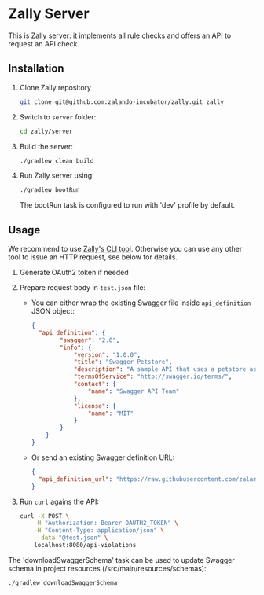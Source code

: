 # Zally Server

This is Zally server: it implements all rule checks and offers an API to request
an API check.

## Installation

1. Clone Zally repository
    ```bash
    git clone git@github.com:zalando-incubator/zally.git zally
    ```

2. Switch to `server` folder:
	```bash
	cd zally/server
	```

3. Build the server:
    ```bash
    ./gradlew clean build
    ```

4. Run Zally server using:
    ```bash
    ./gradlew bootRun
    ```
    The bootRun task is configured to run with 'dev' profile by default.

## Usage

We recommend to use [Zally's CLI tool](../cli). Otherwise you can use any other 
tool to issue an HTTP request, see below for details.

1. Generate OAuth2 token if needed

2. Prepare request body in `test.json` file:

    * You can either wrap the existing Swagger file inside `api_definition` JSON
      object:

        ```json
        {
          "api_definition": {
                "swagger": "2.0",
                "info": {
                    "version": "1.0.0",
                    "title": "Swagger Petstore",
                    "description": "A sample API that uses a petstore as an example to demonstrate features in the swagger-2.0 specification",
                    "termsOfService": "http://swagger.io/terms/",
                    "contact": {
                        "name": "Swagger API Team"
                    },
                    "license": {
                        "name": "MIT"
                    }
                }
            }
        }
        ```

    * Or send an existing Swagger definition URL:

        ```json
        {
          "api_definition_url": "https://raw.githubusercontent.com/zalando-incubator/zally/master/server/src/test/resources/fixtures/api_spp.json"
        }
        ```

3. Run `curl` agains the API:
    ```bash
    curl -X POST \
        -H "Authorization: Bearer OAUTH2_TOKEN" \
        -H "Content-Type: application/json" \
        --data "@test.json" \
        localhost:8080/api-violations
    ```

The 'downloadSwaggerSchema' task can be used to update Swagger schema in project resources (/src/main/resources/schemas): 

```$bash
./gradlew downloadSwaggerSchema
```